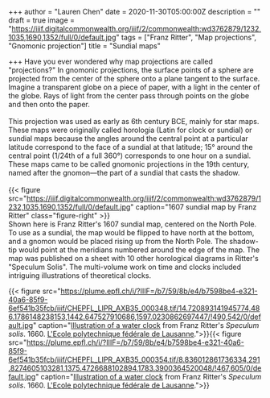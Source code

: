 +++
author = "Lauren Chen"
date = 2020-11-30T05:00:00Z
description = ""
draft = true
image = "https://iiif.digitalcommonwealth.org/iiif/2/commonwealth:wd3762879/1232,1035,1690,1352/full/0/default.jpg"
tags = ["Franz Ritter", "Map projections", "Gnomonic projection"]
title = "Sundial maps"

+++
Have you ever wondered why map projections are called "projections?" In gnomonic projections, the surface points of a sphere are projected from the center of the sphere onto a plane tangent to the surface. Imagine a transparent globe on a piece of paper, with a light in the center of the globe. Rays of light from the center pass through points on the globe and then onto the paper. ⁠  
⁠  
This projection was used as early as 6th century BCE, mainly for star maps. These maps were originally called horologia (Latin for clock or sundial) or sundial maps because the angles around the central point at a particular latitude correspond to the face of a sundial at that latitude; 15° around the central point (1/24th of a full 360°) corresponds to one hour on a sundial. These maps came to be called gnomonic projections in the 19th century, named after the gnomon—the part of a sundial that casts the shadow.⁠  
⁠  
⁠{{< figure src="https://iiif.digitalcommonwealth.org/iiif/2/commonwealth:wd3762879/1232,1035,1690,1352/full/0/default.jpg" caption="1607 sundial map by Franz Ritter" class="figure-right" >}}  
Shown here is Franz Ritter's 1607 sundial map, centered on the North Pole. To use as a sundial, the map would be flipped to have north at the bottom, and a gnomon would be placed rising up from the North Pole. The shadow-tip would point at the meridians numbered around the edge of the map.⁠ The map was published on a sheet with 10 other horological diagrams in Ritter's "Speculum Solis". The multi-volume work on time and clocks included intriguing illustrations of theoretical clocks.⁠

{{< figure src="https://plume.epfl.ch/i/?IIIF=/b7/59/8b/e4/b7598be4-e321-40a6-85f9-6ef541b35fcb/iiif/CHEPFL_LIPR_AXB35_000348.tif/14.720893141945774,486.1786148238153,1442.647527910686,1597.0230862697447/!490,542/0/default.jpg" caption="[Illustration of a water clock](plume.epfl.ch/idviewer/1534/348) from Franz Ritter's _Speculum solis_. 1660. [L'Ecole polytechnique fédérale de Lausanne](https://plume.epfl.ch/).">}}{{< figure src="https://plume.epfl.ch/i/?IIIF=/b7/59/8b/e4/b7598be4-e321-40a6-85f9-6ef541b35fcb/iiif/CHEPFL_LIPR_AXB35_000354.tif/8.836012861736334,291.8274605103281,1375.4726688102894,1783.3900364520048/!467,605/0/default.jpg" caption="[Illustration of a water clock](plume.epfl.ch/idviewer/1534/354) from Franz Ritter's _Speculum solis_. 1660. [L'Ecole polytechnique fédérale de Lausanne](https://plume.epfl.ch/).">}}